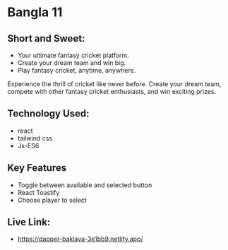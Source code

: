 # Bangla 11

## Short and Sweet:

- Your ultimate fantasy cricket platform.
- Create your dream team and win big.
- Play fantasy cricket, anytime, anywhere.

Experience the thrill of cricket like never before. Create your dream team, compete with other fantasy cricket enthusiasts, and win exciting prizes.

## Technology Used:

- react
- tailwind css
- Js-ES6

## Key Features

- Toggle between available and selected button
- React Toastify
- Choose player to select

## Live Link:

- https://dapper-baklava-3e1bb9.netlify.app/

